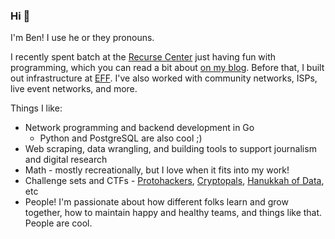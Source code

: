 ### Hi 👋

I'm Ben! I use he or they pronouns.

I recently spent batch at the [Recurse Center](https://www.recurse.com) just having fun with programming, which you can read a bit about [on my blog](https://eenblam.github.io). Before that, I built out infrastructure at [EFF](https://www.eff.org). I've also worked with community networks, ISPs, live event networks, and more.

Things I like:
* Network programming and backend development in Go
    * Python and PostgreSQL are also cool ;)
* Web scraping, data wrangling, and building tools to support journalism and digital research
* Math - mostly recreationally, but I love when it fits into my work!
* Challenge sets and CTFs - [Protohackers](https://github.com/eenblam/protohackers), [Cryptopals](https://github.com/eenblam/cryptgopals), [Hanukkah of Data](https://github.com/eenblam/hod), etc
* People! I'm passionate about how different folks learn and grow together, how to maintain happy and healthy teams, and things like that. People are cool.

<!--
**eenblam/eenblam** is a ✨ _special_ ✨ repository because its `README.md` (this file) appears on your GitHub profile.

Here are some ideas to get you started:

- 🔭 I’m currently working on ...
- 🌱 I’m currently learning ...
- 👯 I’m looking to collaborate on ...
- 🤔 I’m looking for help with ...
- 💬 Ask me about ...
- 📫 How to reach me: ...
- 😄 Pronouns: ...
- ⚡ Fun fact: ...
-->
